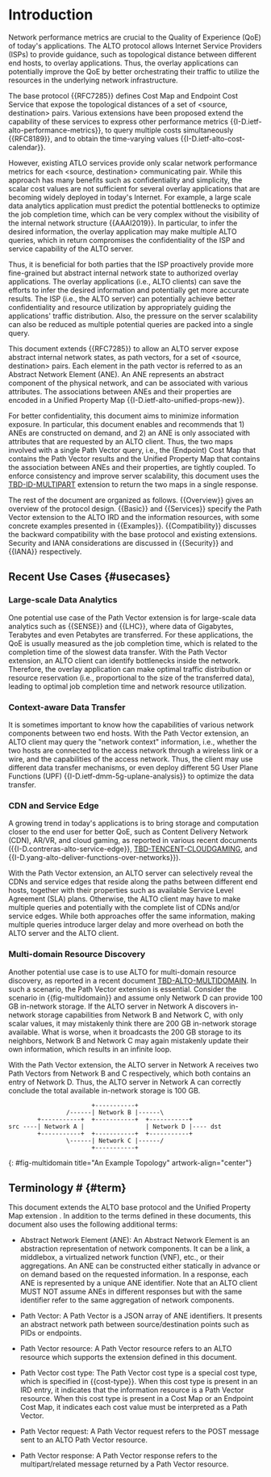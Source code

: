 # Introduction

Network performance metrics are crucial to the Quality of Experience (QoE) of
today's applications. The ALTO protocol allows Internet Service Providers (ISPs)
to provide guidance, such as topological distance between different end
hosts, to overlay applications. Thus, the overlay applications can potentially
improve the QoE by better orchestrating their traffic to utilize the resources
in the underlying network infrastructure.

The base protocol {{RFC7285}} defines Cost Map and Endpoint Cost Service that
expose the topological distances of a set of <source, destination> pairs.
Various extensions have been proposed extend the capability of these services to
express other performance metrics {{I-D.ietf-alto-performance-metrics}}, to
query multiple costs simultaneously {{RFC8189}}, and to obtain the time-varying
values {{I-D.ietf-alto-cost-calendar}}.

However, existing ATLO services provide only scalar network performance metrics
for each <source, destination> communicating pair. While this approach has many
benefits such as confidentiality and simplicity, the scalar cost values are not
sufficient for several overlay applications that are becoming widely deployed in
today's Internet. For example, a large scale data analytics application must
predict the potential bottlenecks to optimize the job completion time, which can
be very complex without the visibility of the internal network structure
{{AAAI2019}}. In particular, to infer the desired information, the overlay
application may make multiple ALTO queries, which in return compromises the
confidentiality of the ISP and service capability of the ALTO server.

Thus, it is beneficial for both parties that the ISP proactively provide more
fine-grained but abstract internal network state to authorized overlay
applications. The overlay applications (i.e., ALTO clients) can save the efforts
to infer the desired information and potentially get more accurate results. The
ISP (i.e., the ALTO server) can potentially achieve better confidentiality and
resource utilization by appropriately guiding the applications' traffic
distribution. Also, the pressure on the server scalability can also be reduced
as multiple potential queries are packed into a single query.

This document extends {{RFC7285}} to allow an ALTO server expose abstract
internal network states, as path vectors, for a set of <source, destination>
pairs. Each element in the path vector is referred to as an Abstract Network
Element (ANE). An ANE represents an abstract component of the physical network,
and can be associated with various attributes. The associations between ANEs and
their properties are encoded in a Unified Property Map
{{I-D.ietf-alto-unified-props-new}}.

For better confidentiality, this document aims to minimize information exposure.
In particular, this document enables and recommends that 1) ANEs are constructed
on demand, and 2) an ANE is only associated with attributes that are requested
by an ALTO client. Thus, the two maps involved with a single Path Vector query,
i.e., the (Endpoint) Cost Map that contains the Path Vector results and the
Unified Property Map that contains the association between ANEs and their
properties, are tightly coupled. To enforce consistency and improve server
scalability, this document uses the [TBD-ID-MULTIPART]() extension to return
the two maps in a single response.

The rest of the document are organized as follows. {{Overview}} gives an
overview of the protocol design. {{Basic}} and {{Services}} specify the Path
Vector extension to the ALTO IRD and the information resources, with some
concrete examples presented in {{Examples}}. {{Compatibility}} discusses the
backward compatibility with the base protocol and existing extensions. Security
and IANA considerations are discussed in {{Security}} and {{IANA}} respectively.

## Recent Use Cases {#usecases}

### Large-scale Data Analytics

One potential use case of the Path Vector extension is for large-scale data
analytics such as {{SENSE}} and {{LHC}}, where data of Gigabytes, Terabytes and
even Petabytes are transferred. For these applications, the QoE is usually
measured as the job completion time, which is related to the completion time of
the slowest data transfer. With the Path Vector extension, an ALTO client can
identify bottlenecks inside the network. Therefore, the overlay application can
make optimal traffic distribution or resource reservation (i.e., proportional to
the size of the transferred data), leading to optimal job completion time and
network resource utilization.

### Context-aware Data Transfer

It is sometimes important to know how the capabilities of various network
components between two end hosts. With the Path Vector extension, an ALTO client
may query the "network context" information, i.e., whether the two hosts are
connected to the access network through a wireless link or a wire, and the
capabilities of the access network. Thus, the client may use different data
transfer mechanisms, or even deploy different 5G User Plane Functions (UPF)
{{I-D.ietf-dmm-5g-uplane-analysis}} to optimize the data transfer.

### CDN and Service Edge

A growing trend in today's applications is to bring storage and computation
closer to the end user for better QoE, such as Content Delivery Network (CDN),
AR/VR, and cloud gaming, as reported in various recent documents
({{I-D.contreras-alto-service-edge}}, [TBD-TENCENT-CLOUDGAMING](), and
{{I-D.yang-alto-deliver-functions-over-networks}}).

With the Path Vector extension, an ALTO server can selectively reveal the CDNs
and service edges that reside along the paths between different end hosts,
together with their properties such as available Service Level Agreement (SLA)
plans. Otherwise, the ALTO client may have to make multiple queries and
potentially with the complete list of CDNs and/or service edges. While both
approaches offer the same information, making multiple queries introduce larger
delay and more overhead on both the ALTO server and the ALTO client.

### Multi-domain Resource Discovery

Another potential use case is to use ALTO for multi-domain resource discovery,
as reported in a recent document [TBD-ALTO-MULTIDOMAIN](). In such a scenario,
the Path Vector extension is essential. Consider the scenario in
{{fig-multidomain}} and assume only Network D can provide 100 GB in-network
storage. If the ALTO server in Network A discovers in-network storage
capabilities from Network B and Network C, with only scalar values, it may
mistakenly think there are 200 GB in-network storage available. What is worse,
when it broadcasts the 200 GB storage to its neighbors, Network B and
Network C may again mistakenly update their own information, which results in an
infinite loop.

With the Path Vector extension, the ALTO server in Network A receives two Path
Vectors from Network B and C respectively, which both contains an entry of
Network D. Thus, the ALTO server in Network A can correctly conclude the total
available in-network storage is 100 GB.

~~~~~~~~ drawing
                       +-----------+
                /------| Network B |------\
        +-----------+  +-----------+  +-----------+
src ----| Network A |                 | Network D |---- dst
        +-----------+  +-----------+  +-----------+
                \------| Network C |------/
                       +-----------+
~~~~~~~~
{: #fig-multidomain title="An Example Topology" artwork-align="center"}

## Terminology # {#term}

This document extends the ALTO base protocol [](#RFC7285) and the Unified
Property Map extension [](#I-D.ietf-alto-unified-props-new). In addition to
the terms defined in these documents, this document also uses the following
additional terms:

- Abstract Network Element (ANE): An Abstract Network Element is an abstraction
  representation of network components. It can be a link, a middlebox, a
  virtualized network function (VNF), etc., or their aggregations. An ANE can be
  constructed either statically in advance or on demand based on the requested
  information. In a response, each ANE is represented by a unique ANE
  identifier. Note that an ALTO client MUST NOT assume ANEs in different
  responses but with the same identifier refer to the same aggregation of
  network components.

- Path Vector: A Path Vector is a JSON array of ANE identifiers. It presents an
  abstract network path between source/destination points such as PIDs or
  endpoints.

- Path Vector resource: A Path Vector resource refers to an ALTO resource which
  supports the extension defined in this document.

- Path Vector cost type: The Path Vector cost type is a special cost type, which
  is specified in {{cost-type}}. When this cost type is present in an IRD entry,
  it indicates that the information resource is a Path Vector resource. When
  this cost type is present in a Cost Map or an Endpoint Cost Map, it indicates
  each cost value must be interpreted as a Path Vector.

- Path Vector request: A Path Vector request refers to the POST message sent to
  an ALTO Path Vector resource.

- Path Vector response: A Path Vector response refers to the multipart/related
  message returned by a Path Vector resource.

